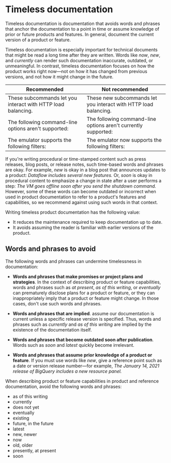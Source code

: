 # Timeless documentation  

Timeless documentation is documentation that avoids words and phrases that anchor the
documentation to a point in time or assume knowledge of prior or future products and features. In
general, document the current version of a product or feature.

Timeless documentation is especially important for technical documents that might be read a long
time after they are written. Words like *now*, *new*, and *currently* can render
such documentation inaccurate, outdated, or unmeaningful. In contrast, timeless documentation
focuses on how the product works right now—not on how it has changed from previous versions,
and not how it might change in the future.

| Recommended | Not recommended |
| --- | --- |
| These subcommands let you interact with HTTP load balancing. | These new subcommands let you interact with HTTP load balancing. |
| The following command-line options aren't supported: | The following command-line options aren't currently supported: |
| The emulator supports the following filters: | The emulator now supports the following filters: |

If you're writing procedural or time-stamped content such as press releases, blog posts, or
release notes, such time-based words and phrases are okay. For example, *new* is okay in a blog
post that announces updates to a product: *Dataflow includes several new features.* Or,
*soon* is okay in procedural content to emphasize a change in state after a user performs a
step: *The VM goes offline soon after you send the shutdown command.* However, some of these
words can become outdated or incorrect when used in product documentation to refer to a product's
features and capabilities, so we recommend against using such words in that context.

Writing timeless product documentation has the following value:

* It reduces the maintenance required to keep documentation up to date.
* It avoids assuming the reader is familiar with earlier versions of the product.

## Words and phrases to avoid

The following words and phrases can undermine timelessness in documentation:

* **Words and phrases that make promises or project plans and
  strategies**. In the context of describing product or feature capabilities, words and phrases such
  as *at present*, *as of this writing*, or *eventually* can prematurely disclose plans
  for a product or feature, or they can inappropriately imply that a product or feature might change.
  In those cases, don't use such words and phrases.

 
* **Words and phrases that are implied**.  assume our documentation is
  current unless a specific release version is specified. Thus, words and phrases such as
  *currently* and *as of this writing* are implied by the existence of the documentation
  itself.
* **Words and phrases that become outdated soon after publication**. Words such as *soon*
  and *latest* quickly become irrelevant.
* **Words and phrases that assume prior knowledge of a product or feature**. If you must use
  words like *new*, give a reference point such as a date or version release number—for
  example, *The January 14, 2021 release of BigQuery includes a new resource panel.*

When describing product or feature capabilities in product and reference documentation, avoid
the following words and phrases:

* as of this writing
* currently
* does not yet
* eventually
* existing
* future, in the future
* latest
* new, newer
* now
* old, older
* presently, at present
* soon

